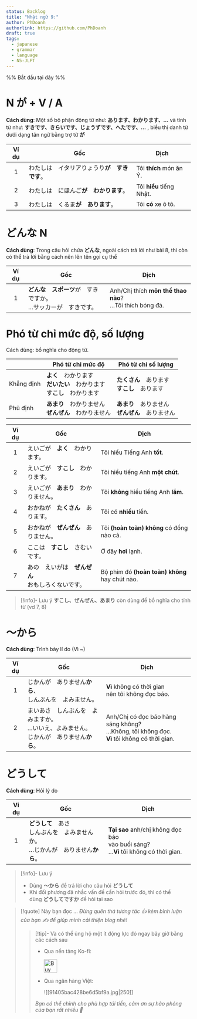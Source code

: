```yaml
---
status: Backlog
title: "Nhật ngữ 9:"
author: PhDoanh
authorlink: https://github.com/PhDoanh
draft: true
tags:
  - japanese
  - grammar
  - language
  - N5-JLPT
---
```

%% Bắt đầu tại đây %%
# N が + V / A
**Cách dùng**: Một số bộ phận động từ như: **あります、わかります、…** và tính từ như: **すきです、きらいです、じょうずです、へたです、…** , biểu thị danh từ dưới dạng tân ngữ bằng trợ từ **が**

| Ví dụ | Gốc                                          | Dịch                     |
|:-----:| -------------------------------------------- | ------------------------ |
|   1   | わたしは　イタリアりょうり**が　すきです**。 | Tôi **thích** món ăn Ý.  |
|   2   | わたしは　にほんご**が　わかります**。       | Tôi **hiểu** tiếng Nhật. |
|   3   | わたしは　くるま**が　あります**。           | Tôi **có** xe ô tô.      |

# どんな N
**Cách dùng**: Trong câu hỏi chứa **どんな**, ngoài cách trả lời như bài 8, thì còn có thể trả lời bằng cách nên lên tên gọi cụ thể

| Ví dụ | Gốc                                                               | Dịch                                                         |
|:-----:| ----------------------------------------------------------------- | ------------------------------------------------------------ |
|   1   | **どんな　スポーツ**が　すきですか。  <br>…サッカーが　すきです。 | Anh/Chị thích **môn thể thao nào**?  <br>…Tôi thích bóng đá. |
# Phó từ chỉ mức độ, số lượng
Cách dùng: bổ nghĩa cho động từ.

|            | Phó từ chỉ mức độ                                   | Phó từ chỉ số lượng               |
| ---------- | --------------------------------------------------- | --------------------------------- |
| Khẳng định | **よく**　わかります  <br>**だいたい**　わかります  <br>**すこし**　わかります | **たくさん**　あります  <br>**すこし**　あります   |
| Phủ định   | **あまり**　わかりません  <br>**ぜんぜん**　わかりません                 | **あまり**　ありません  <br>**ぜんぜん**　ありません |

| Ví dụ | Gốc                                                      | Dịch                                                |
|:-----:| -------------------------------------------------------- | --------------------------------------------------- |
|   1   | えいごが　**よく**　わかります。                         | Tôi hiểu Tiếng Anh **tốt**.                         |
|   2   | えいごが　**すこし**　わかります。                       | Tôi hiểu tiếng Anh **một chút**.                    |
|   3   | えいごが　**あまり**　わかりません。                     | Tôi **không** hiểu tiếng Anh **lắm**.               |
|   4   | おかねが　**たくさん**　あります。                       | Tôi có **nhiều** tiền.                              |
|   5   | おかねが　**ぜんぜん**　ありません。                     | Tôi **(hoàn toàn) không** có đồng nào cả.           |
|   6   | ここは　**すこし**　さむいです。                         | Ở đây **hơi** lạnh.                                 |
|   7   | あの　えいがは　**ぜんぜん**　  <br>おもしろくないです。 | Bộ phim đó **(hoàn toàn) không**  <br>hay chút nào. |

> [!info]- Lưu ý
> **すこし、ぜんぜん、あまり** còn dùng để bổ nghĩa cho tính từ (vd 7, 8)

# ～から
**Cách dùng**: Trình bày lí do (Vì ~)

| Ví dụ | Gốc                                                       | Dịch                                                                                                |
| :---: | --------------------------------------------------------- | --------------------------------------------------------------------------------------------------- |
|   1   | じかんが　ありません**から**、  <br>しんぶんを　よみません。                       | **Vì** không có thời gian  <br>nên tôi không đọc báo.                                               |
|   2   | まいあさ　しんぶんを　よみますか。  <br>…いいえ、よみません。  <br>じかんが　ありません**から**。 | Anh/Chị có đọc báo hàng sáng không?  <br>…Không, tôi không đọc.  <br>**Vì** tôi không có thời gian. |

# どうして
**Cách dùng**: Hỏi lý do

| Vi dụ | Gốc                                                                                       | Dịch                                                                                       |
|:-----:| ----------------------------------------------------------------------------------------- | ------------------------------------------------------------------------------------------ |
|   1   | **どうして**　あさ　  <br>しんぶんを　よみませんか。  <br>…じかんが　ありません**から**。 | **Tại sao** anh/chị không đọc báo  <br>vào buổi sáng?  <br>…**Vì** tôi không có thời gian. |

> [!info]- Lưu ý
> - Dùng **～から** để trả lời cho câu hỏi **どうして**
> - Khi đối phương đã nhắc vấn đề cần hỏi trước đó, thì có thể dùng **どうしてですか** để hỏi tại sao

> [!quote] Này bạn đọc ...
> *Đừng quên thả tương tác 👍 kèm bình luận của bạn ✍️ để giúp mình cải thiện blog nhé!* 
> > [!tip]- Và có thể ủng hộ một ít động lực đó ngay bây giờ bằng các cách sau
> > - Qua nền tảng Ko-fi:
> > 
> >   <a href='https://ko-fi.com/M4M111S8CI' target='_blank'><img height='36' style='border:0px;height:36px;' src='https://storage.ko-fi.com/cdn/kofi3.png?v=3' border='0' alt='Buy Me a Coffee at ko-fi.com' /></a>
> > - Qua ngân hàng Việt:
> >   
> >   ![[91405bac428be6d5bf9a.jpg|250]]
> > 
> > *Bạn có thể chỉnh cho phù hợp túi tiền, cảm ơn sự hào phóng của bạn rất nhiều 🥰*

